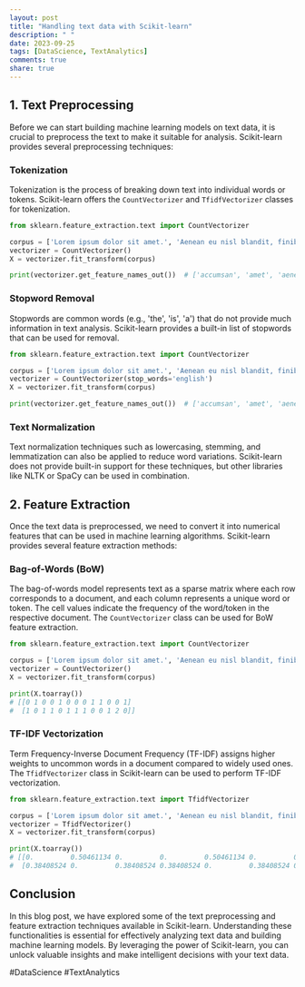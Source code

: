 ```yaml
---
layout: post
title: "Handling text data with Scikit-learn"
description: " "
date: 2023-09-25
tags: [DataScience, TextAnalytics]
comments: true
share: true
---
```


## 1. Text Preprocessing

Before we can start building machine learning models on text data, it is crucial to preprocess the text to make it suitable for analysis. Scikit-learn provides several preprocessing techniques:

### Tokenization
Tokenization is the process of breaking down text into individual words or tokens. Scikit-learn offers the `CountVectorizer` and `TfidfVectorizer` classes for tokenization.

```python
from sklearn.feature_extraction.text import CountVectorizer

corpus = ['Lorem ipsum dolor sit amet.', 'Aenean eu nisl blandit, finibus nisl eget, accumsan nisi.']
vectorizer = CountVectorizer()
X = vectorizer.fit_transform(corpus)

print(vectorizer.get_feature_names_out())  # ['accumsan', 'amet', 'aenean', 'blandit', 'dolor', 'eget', 'eu', 'finibus', 'ipsum', 'Lorem', 'nisi', 'nisl', 'sit']
```

### Stopword Removal
Stopwords are common words (e.g., 'the', 'is', 'a') that do not provide much information in text analysis. Scikit-learn provides a built-in list of stopwords that can be used for removal.

```python
from sklearn.feature_extraction.text import CountVectorizer

corpus = ['Lorem ipsum dolor sit amet.', 'Aenean eu nisl blandit, finibus nisl eget, accumsan nisi.']
vectorizer = CountVectorizer(stop_words='english')
X = vectorizer.fit_transform(corpus)

print(vectorizer.get_feature_names_out())  # ['accumsan', 'amet', 'aenean', 'blandit', 'dolor', 'eget', 'eu', 'finibus', 'ipsum', 'lorem', 'nisi', 'nisl', 'sit']
```

### Text Normalization
Text normalization techniques such as lowercasing, stemming, and lemmatization can also be applied to reduce word variations. Scikit-learn does not provide built-in support for these techniques, but other libraries like NLTK or SpaCy can be used in combination.

## 2. Feature Extraction

Once the text data is preprocessed, we need to convert it into numerical features that can be used in machine learning algorithms. Scikit-learn provides several feature extraction methods:

### Bag-of-Words (BoW)
The bag-of-words model represents text as a sparse matrix where each row corresponds to a document, and each column represents a unique word or token. The cell values indicate the frequency of the word/token in the respective document. The `CountVectorizer` class can be used for BoW feature extraction.

```python
from sklearn.feature_extraction.text import CountVectorizer

corpus = ['Lorem ipsum dolor sit amet.', 'Aenean eu nisl blandit, finibus nisl eget, accumsan nisi.']
vectorizer = CountVectorizer()
X = vectorizer.fit_transform(corpus)

print(X.toarray())
# [[0 1 0 0 1 0 0 0 1 1 0 0 1]
#  [1 0 1 1 0 1 1 1 0 0 1 2 0]]
```

### TF-IDF Vectorization
Term Frequency-Inverse Document Frequency (TF-IDF) assigns higher weights to uncommon words in a document compared to widely used ones. The `TfidfVectorizer` class in Scikit-learn can be used to perform TF-IDF vectorization.

```python
from sklearn.feature_extraction.text import TfidfVectorizer

corpus = ['Lorem ipsum dolor sit amet.', 'Aenean eu nisl blandit, finibus nisl eget, accumsan nisi.']
vectorizer = TfidfVectorizer()
X = vectorizer.fit_transform(corpus)

print(X.toarray())
# [[0.         0.50461134 0.         0.         0.50461134 0.         0.         0.         0.50461134 0.50461134 0.         0.         0.50461134]
#  [0.38408524 0.         0.38408524 0.38408524 0.         0.38408524 0.38408524 0.38408524 0.         0.         0.38408524 0.76817048 0.38408524]]
```

## Conclusion

In this blog post, we have explored some of the text preprocessing and feature extraction techniques available in Scikit-learn. Understanding these functionalities is essential for effectively analyzing text data and building machine learning models. By leveraging the power of Scikit-learn, you can unlock valuable insights and make intelligent decisions with your text data.

#DataScience #TextAnalytics